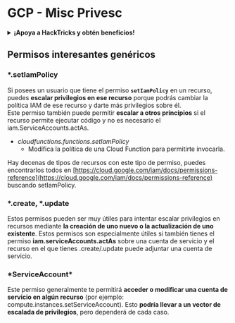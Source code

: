 # GCP - Misc Privesc

<details>

<summary><strong>¡Apoya a HackTricks y obtén beneficios!</strong></summary>

* Si quieres ver a tu **empresa anunciada en HackTricks** o si quieres acceder a la **última versión de PEASS o descargar HackTricks en PDF** ¡Consulta los [**PLANES DE SUSCRIPCIÓN**](https://github.com/sponsors/carlospolop)!
* Obtén el [**oficial PEASS & HackTricks swag**](https://peass.creator-spring.com)
* Descubre [**The PEASS Family**](https://opensea.io/collection/the-peass-family), nuestra colección de exclusivos [**NFTs**](https://opensea.io/collection/the-peass-family)
* **Únete al** 💬 [**grupo de Discord**](https://discord.gg/hRep4RUj7f) o al [**grupo de telegram**](https://t.me/peass) o **sígueme** en **Twitter** 🐦 [**@carlospolopm**](https://twitter.com/carlospolopm).
* **Comparte tus trucos de hacking enviando PR a los repositorios de** [**HackTricks**](https://github.com/carlospolop/hacktricks) y [**HackTricks Cloud**](https://github.com/carlospolop/hacktricks-cloud).

</details>

## Permisos interesantes genéricos

### \*.setIamPolicy

Si posees un usuario que tiene el permiso **`setIamPolicy`** en un recurso, puedes **escalar privilegios en ese recurso** porque podrás cambiar la política IAM de ese recurso y darte más privilegios sobre él.\
Este permiso también puede permitir **escalar a otros principios** si el recurso permite ejecutar código y no es necesario el iam.ServiceAccounts.actAs.

* _cloudfunctions.functions.setIamPolicy_
  * Modifica la política de una Cloud Function para permitirte invocarla.

Hay decenas de tipos de recursos con este tipo de permiso, puedes encontrarlos todos en [https://cloud.google.com/iam/docs/permissions-reference](https://cloud.google.com/iam/docs/permissions-reference) buscando setIamPolicy.

### \*.create, \*.update

Estos permisos pueden ser muy útiles para intentar escalar privilegios en recursos mediante **la creación de uno nuevo o la actualización de uno existente**. Estos permisos son especialmente útiles si también tienes el permiso **iam.serviceAccounts.actAs** sobre una cuenta de servicio y el recurso en el que tienes .create/.update puede adjuntar una cuenta de servicio.

### \*ServiceAccount\*

Este permiso generalmente te permitirá **acceder o modificar una cuenta de servicio en algún recurso** (por ejemplo: compute.instances.setServiceAccount). Esto **podría llevar a un vector de escalada de privilegios**, pero dependerá de cada caso.